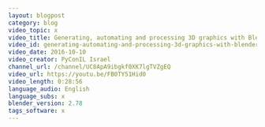 ```yaml
---
layout: blogpost
category: blog
video_topic: x
video_title: Generating, automating and processing 3D graphics with Blender's python API by Tamir Lousky
video_id: generating-automating-and-processing-3d-graphics-with-blenders-python-api-by-tamir-lousky
video_date: 2016-10-10
video_creator: PyConIL Israel
channel_url: /channel/UC8ApA9ibgkf0XK7lgTVZgEQ
video_url: https://youtu.be/FB0TY51Hid0
video_length: 0:28:56
language_audio: English
language_subs: x
blender_version: 2.78
tags_software: x
---
```


